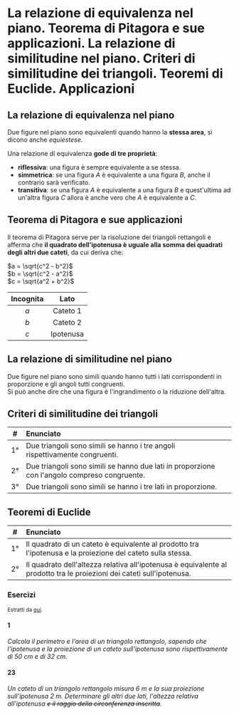 # La relazione di equivalenza nel piano. Teorema di Pitagora e sue applicazioni. La relazione di similitudine nel piano. Criteri di similitudine dei triangoli. Teoremi di Euclide. Applicazioni

## La relazione di equivalenza nel piano

Due figure nel piano sono equivalenti quando hanno la **stessa area**, si dicono
anche *equiestese*.

Una relazione di equivalenza **gode di tre proprietà**:
- **riflessiva**: una figura è sempre equivalente a se stessa.
- **simmetrica**: se una figura $A$ è equivalente a una figura $B$, anche il
  contrario sarà verificato.
- **transitiva**: se una figura $A$ è equivalente a una figura $B$ e
  quest'ultima ad un'altra figura $C$ allora è anche vero che $A$ è equivalente
  a $C$.

## Teorema di Pitagora e sue applicazioni

Il teorema di Pitagora serve per la risoluzione dei triangoli rettangoli e
afferma che **il quadrato dell'ipotenusa è uguale alla somma dei quadrati degli
altri due cateti**, da cui deriva che:

$a = \sqrt{c^2 - b^2}$\
$b = \sqrt{c^2 - a^2}$\
$c = \sqrt{a^2 + b^2}$

| Incognita | Lato |
| :-: | :-: |
| $a$ | Cateto 1 |
| $b$ | Cateto 2 |
| $c$ | Ipotenusa |

## La relazione di similitudine nel piano

Due figure nel piano sono simili quando hanno tutti i lati corrispondenti in
proporzione e gli angoli tutti congruenti.\
Si può anche dire che una figura è l'ingrandimento o la riduzione dell'altra.

## Criteri di similitudine dei triangoli

| # | Enunciato |
| :-: | :- |
| 1° | Due triangoli sono simili se hanno i tre angoli rispettivamente congruenti. |
| 2° | Due triangoli sono simili se hanno due lati in proporzione con l'angolo compreso congruente. |
| 3° | Due triangoli sono simili se hanno i tre lati in proporzione. |

## Teoremi di Euclide

| # | Enunciato |
| :-: | :- |
| 1° | Il quadrato di un cateto è equivalente al prodotto tra l'ipotenusa e la proiezione del cateto sulla stessa. |
| 2° | Il quadrato dell'altezza relativa all'ipotenusa è equivalente al prodotto tra le proiezioni dei cateti sull'ipotenusa. |

### Esercizi

<small>Estratti da [qui](https://www.ubimath.org/similitudine/similitudine_Eserciziario_TeoremiEuclide_MathUbi.pdf).</small>

#### 1

*Calcola il perimetro e l'area di un triangolo rettangolo, sapendo che
l'ipotenusa e la proiezione di un cateto sull'ipotenusa sono rispettivamente di
50 cm e di 32 cm.*

#### 23

*Un cateto di un triangolo rettangolo misura 6 m e la sua proiezione
sull'ipotenusa 2 m. Determinare gli altri due lati, l'altezza relativa
all'ipotenusa ~~e il raggio della circonferenza inscritta~~.*
